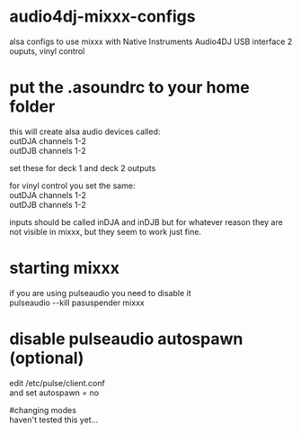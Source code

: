 # audio4dj-mixxx-configs
alsa configs to use mixxx with Native Instruments Audio4DJ USB interface 2 ouputs, vinyl control

# put the .asoundrc to your home folder  
this will create alsa audio devices called:   
outDJA channels 1-2  
outDJB channels 1-2  

set these for deck 1 and deck 2 outputs  

for vinyl control you set the same:  
outDJA channels 1-2  
outDJB channels 1-2  

inputs should be called inDJA and inDJB but for whatever reason they are not visible in mixxx, but they seem to work just fine.  

# starting mixxx  
if you are using pulseaudio you need to disable it  
pulseaudio --kill
pasuspender mixxx

# disable pulseaudio autospawn (optional)
edit /etc/pulse/client.conf  
and set autospawn = no  

#changing modes  
haven't tested this yet...  

